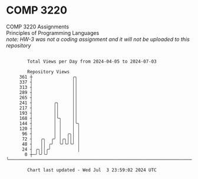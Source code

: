 # COMP 3220
COMP 3220 Assignments  
Principles of Programming Languages  
*note: HW-3 was not a coding assignment and it will not be uploaded to this repository*  

```

        Total Views per Day from 2024-04-05 to 2024-07-03

        Repository Views
     361 ┼               ╭╮
     337 ┤               ││
     313 ┤               ││
     289 ┤               ││
     265 ┤               ││
     241 ┤        ╭╮     ││
     217 ┤        ││     ││
     193 ┤        ││     ││
     168 ┤        │╰╮    ││
     144 ┤        │ │    │╰╮
     120 ┤        │ │    │ │
      96 ┤        │ │  ╭╮│ │
      72 ┤   ╭╮  ╭╯ │╭╮│││ │
      48 ┤   ││ ╭╯  ╰╯╰╯╰╯ │
      24 ┤ ╭╮││╭╯          │
       0 ┼─╯╰╯╰╯           ╰───────────────────────────────────────────────────────────────────────

        Chart last updated - Wed Jul  3 23:59:02 2024 UTC
        
```
